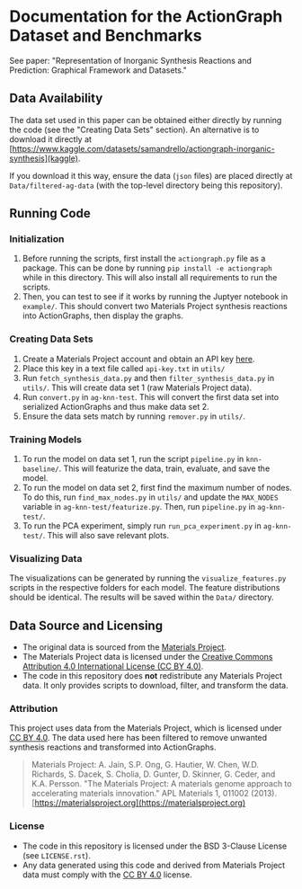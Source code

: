 # Documentation for the ActionGraph Dataset and Benchmarks

See paper: "Representation of Inorganic Synthesis Reactions and Prediction: Graphical Framework and Datasets."

## Data Availability

The data set used in this paper can be obtained either directly by running the code (see the "Creating Data Sets" section). An alternative is to download it directly at [https://www.kaggle.com/datasets/samandrello/actiongraph-inorganic-synthesis](kaggle).

If you download it this way, ensure the data (`json` files) are placed directly at `Data/filtered-ag-data` (with the top-level directory being this repository).

## Running Code

### Initialization

1. Before running the scripts, first install the `actiongraph.py` file as a
   package. This can be done by running `pip install -e actiongraph` while in
   this directory. This will also install all requirements to run the scripts.
2. Then, you can test to see if it works by running the Juptyer notebook in
   `example/`. This should convert two Materials Project synthesis reactions into
   ActionGraphs, then display the graphs.

### Creating Data Sets

1. Create a Materials Project account and obtain an API key [here](https://next-gen.materialsproject.org/api).
2. Place this key in a text file called `api-key.txt` in `utils/`
3. Run `fetch_synthesis_data.py` and then `filter_synthesis_data.py` in
   `utils/`. This will create data set 1 (raw Materials Project data).
4. Run `convert.py` in `ag-knn-test`. This will convert the first data set
   into serialized ActionGraphs and thus make data set 2.
5. Ensure the data sets match by running `remover.py` in `utils/`.

### Training Models

1. To run the model on data set 1, run the script `pipeline.py`
   in `knn-baseline/`. This will featurize the data, train, evaluate, and save
   the model.
2. To run the model on data set 2, first find the maximum number of nodes. To
   do this, run `find_max_nodes.py` in `utils/` and update the `MAX_NODES`
   variable in `ag-knn-test/featurize.py`. Then, run `pipeline.py` in
   `ag-knn-test/`.
3. To run the PCA experiment, simply run `run_pca_experiment.py` in
   `ag-knn-test/`. This will also save relevant plots.

### Visualizing Data

The visualizations can be generated by running the `visualize_features.py`
scripts in the respective folders for each model. The feature distributions
should be identical. The results will be saved within the `Data/` directory.

## Data Source and Licensing

- The original data is sourced from the [Materials Project](https://materialsproject.org).
- The Materials Project data is licensed under the [Creative Commons Attribution 4.0 International License (CC BY 4.0)](https://creativecommons.org/licenses/by/4.0/).
- The code in this repository does **not** redistribute any Materials Project data. It only provides scripts to download, filter, and transform the data.

### Attribution

This project uses data from the Materials Project, which is licensed under [CC BY 4.0](https://creativecommons.org/licenses/by/4.0/).
The data used here has been filtered to remove unwanted synthesis reactions and transformed into ActionGraphs.

> Materials Project: A. Jain, S.P. Ong, G. Hautier, W. Chen, W.D. Richards, S. Dacek, S. Cholia, D. Gunter, D. Skinner, G. Ceder, and K.A. Persson. "The Materials Project: A materials genome approach to accelerating materials innovation." APL Materials 1, 011002 (2013). [https://materialsproject.org](https://materialsproject.org)

### License

- The code in this repository is licensed under the BSD 3-Clause License (see `LICENSE.rst`).
- Any data generated using this code and derived from Materials Project data must comply with the [CC BY 4.0](https://creativecommons.org/licenses/by/4.0/) license.
